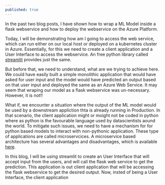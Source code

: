 ```yaml
---
published: true
---
```

In the past two blog posts, I have shown how to wrap a ML Model inside a flask webservice and how to deploy the webservice on the Azure Platform.

Today, I will be demonstrating how am I going to access the web service, which can run either on our local host or deployed on a kubernetes cluster in Azure. Essentially, for this we need to create a client application and a User Interface to access the webservice. An free python library called [streamlit](https://streamlit.io/) provides just the same.

But before that, we need to understand, what are we trying to achieve here. We could have easily built a simple monolithic application that would have asked for user input and the model would have predicted an output based on that user input and deployed the same as an Azure Web Service. It may seem that wraping our model as a flask webservice was un-necessary. However, it is not!!

What if, we encounter a situation where the output of the ML model would be used by a downstream appliction thta is already running in Production. In that scenario, the client application might or moight not be coded in python where as python is the favourable language used by datascientists aound the world. To mitigate such issues, we need to have a mechanism for for python based models to interact with non-pythonic application. These type of applications are called microservcices. A microservice based architecture has several advantages and disadvantages, which is available [here](https://solace.com/blog/microservices-advantages-and-disadvantages/).

In this blog, I will be using streamlit to create an User Interface that will accept input from the users, and will call the flask web service to get the prediction. This application is out client application that will be accessing the flask webservice to get the desired output. Now, insted of being a User Interface, the client application

